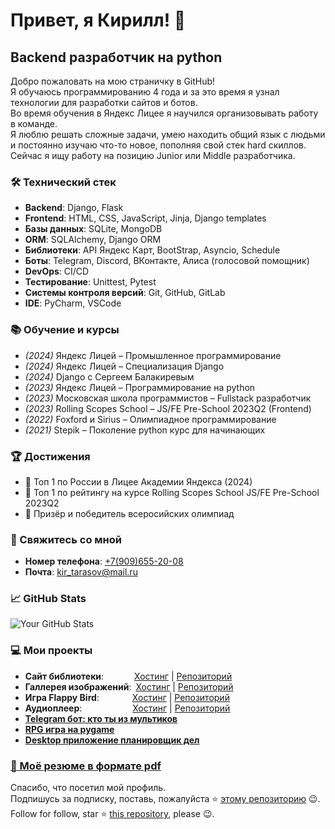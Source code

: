 # Привет, я Кирилл! 👋

## Backend разработчик на python

Добро пожаловать на мою страничку в GitHub!<br>
Я обучаюсь программированию 4 года и за это время я узнал технологии для разработки сайтов и ботов.<br>
Во время обучения в Яндекс Лицее я научился организовывать работу в команде.<br>
Я люблю решать сложные задачи, умею находить общий язык с людьми и постоянно изучаю что-то новое, пополняя свой стек hard скиллов.<br>
Сейчас я ищу работу на позицию Junior или Middle разработчика.

### 🛠 Технический стек

- **Backend**: Django, Flask
- **Frontend**: HTML, CSS, JavaScript, Jinja, Django templates
- **Базы данных**: SQLite, MongoDB
- **ORM**: SQLAlchemy, Django ORM
- **Библиотеки**: API Яндекс Карт, BootStrap, Asyncio, Schedule
- **Боты**: Telegram, Discord, ВКонтакте, Алиса (голосовой помощник)
- **DevOps**: CI/CD
- **Тестирование**: Unittest, Pytest
- **Системы контроля версий**: Git, GitHub, GitLab
- **IDE**: PyCharm, VSCode

### 📚 Обучение и курсы
- *(2024)* Яндекс Лицей – Промышленное программирование
- *(2024)* Яндекс Лицей – Специализация Django
- *(2024)* Django с Сергеем Балакиревым
- *(2023)* Яндекс Лицей – Программирование на python
- *(2023)* Московская школа программистов – Fullstack разработчик
- *(2023)* Rolling Scopes School – JS/FE Pre-School 2023Q2 (Frontend)
- *(2022)* Foxford и Sirius – Олимпиадное программирование
- *(2021)* Stepik – Поколение python курс для начинающих
  
### 🏆 Достижения

- 🥇 Топ 1 по России в Лицее Академии Яндекса (2024)
- 🥇 Топ 1 по рейтингу на курсе Rolling Scopes School JS/FE Pre-School 2023Q2
- 🥇 Призёр и победитель всеросийских олимпиад

### 🤝 Свяжитесь со мной
- **Номер телефона**: [+7(909)655-20-08](tel:+7(909)655-20-08)
- **Почта**: [kir_tarasov@mail.ru](mailto:kir_tarasov@mail.ru)

### 📈 GitHub Stats

![Your GitHub Stats](https://github-readme-stats.vercel.app/api?username=Tarasyonok&show_icons=true&theme=radical)

### 💻 Мои проекты
- **Сайт библиотеки**:&emsp;&emsp;&emsp;&ensp;[Хостинг](https://tarasyonok.github.io/library) | [Репозиторий](https://github.com/Tarasyonok/library)
- **Галлерея изображений**:&ensp;[Хостинг](https://tarasyonok.github.io/image-gallery) | [Репозиторий](https://github.com/Tarasyonok/image-gallery)
- **Игра Flappy Bird**:&emsp;&emsp;&emsp;&ensp;&nbsp;[Хостинг](https://tarasyonok.github.io/flappy-bird) | [Репозиторий](https://github.com/Tarasyonok/flappy-bird)
- **Аудиоплеер**:&emsp;&emsp;&emsp;&emsp;&emsp;&ensp;&nbsp;[Хостинг](https://tarasyonok.github.io/audio-player) | [Репозиторий](https://github.com/Tarasyonok/audio-player)
- **[Telegram бот: кто ты из мультиков](https://github.com/Tarasyonok/lyceum-project-bot)**
- **[RPG игра на pygame](https://github.com/Tarasyonok/lyceum-project-pygame)**
- **[Desktop приложение планировщик дел](https://github.com/Tarasyonok/lyceum-project-PyQt5)**

### [📄 Моё резюме в формате pdf](https://github.com/Tarasyonok/Tarasyonok/blob/main/%D0%A0%D0%B5%D0%B7%D1%8E%D0%BC%D0%B5.pdf)


Спасибо, что посетил мой профиль.<br>
Подпишусь за подписку, поставь, пожалуйста ⭐ [этому репозиторию](https://github.com/Tarasyonok/Tarasyonok) 😉.<br>
Follow for follow, star ⭐ [this repository](https://github.com/Tarasyonok/Tarasyonok), please 😉.
